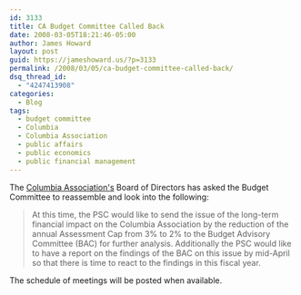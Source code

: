 ```yaml
---
id: 3133
title: CA Budget Committee Called Back
date: 2008-03-05T18:21:46-05:00
author: James Howard
layout: post
guid: https://jameshoward.us/?p=3133
permalink: /2008/03/05/ca-budget-committee-called-back/
dsq_thread_id:
  - "4247413908"
categories:
  - Blog
tags:
  - budget committee
  - Columbia
  - Columbia Association
  - public affairs
  - public economics
  - public financial management
---
```

The [Columbia Association's](http://www.columbiaassociation.com) Board of Directors has asked the Budget Committee to reassemble and look into the following:

> At this time, the PSC would like to send the issue of the long-term financial impact on the Columbia Association by the reduction of the annual Assessment Cap from 3% to 2% to the Budget Advisory Committee (BAC) for further analysis. Additionally the PSC would like to have a report on the findings of the BAC on this issue by mid-April so that there is time to react to the findings in this fiscal year.

The schedule of meetings will be posted when available.
